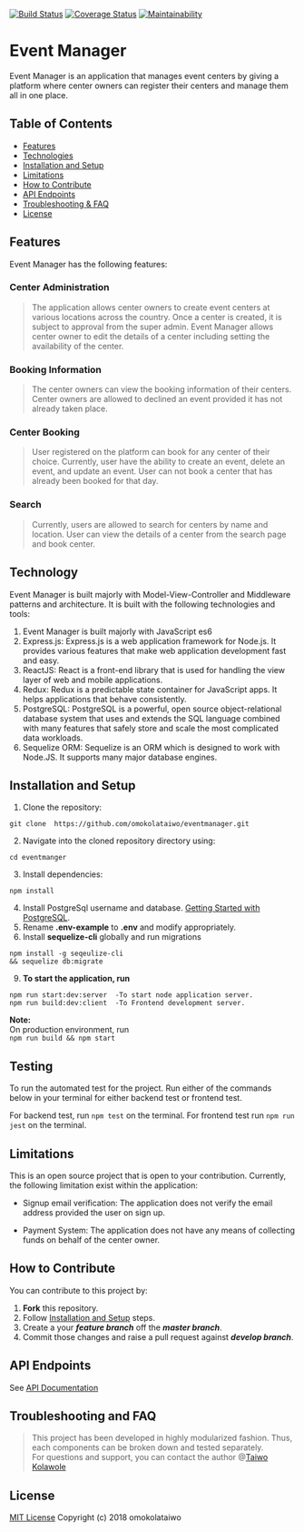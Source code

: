 [![Build Status](https://travis-ci.org/omokolataiwo/eventmanager.svg?branch=develop)](https://travis-ci.org/omokolataiwo/eventmanager)
[![Coverage Status](https://coveralls.io/repos/github/omokolataiwo/eventmanager/badge.svg?branch=develop)](https://coveralls.io/github/omokolataiwo/eventmanager?branch=develop)
[![Maintainability](https://api.codeclimate.com/v1/badges/c777965ceb99782c5981/maintainability)](https://codeclimate.com/github/omokolataiwo/eventmanager/maintainability)
# Event Manager  
Event Manager is an application that manages event centers by giving a platform where center owners can register their centers and manage them all in one place.  
  
## Table of Contents  
  
* [Features](#features)  
* [Technologies](#technology)  
* [Installation and Setup](#installation-and-setup)  
* [Limitations](#limitations)  
* [How to Contribute](#how-to-contribute)  
* [API Endpoints](#api-endpoints)
* [Troubleshooting & FAQ](#troubleshooting-and-faq)
* [License](#license)  
  
## Features  
Event Manager has the following features:  
### Center Administration  
> The application allows center owners to create event centers at various locations across the country. Once a center is created, it is subject to approval from the super admin. Event Manager allows center owner to edit the details of a center including setting the availability of the center.  
  
### Booking Information  
> The center owners can view the booking information of their centers. Center owners are allowed to declined an event provided it has not already taken place.  
  
### Center Booking  
> User registered on the platform can book for any center of their choice. Currently, user have the ability to create an event, delete an event, and update an event. User can not book a center that has already been booked for that day.  
  
### Search  
> Currently, users are allowed to search for centers by name and location. User can view the details of a center from the search page and book center.  
  
## Technology  
  
Event Manager is built majorly with Model-View-Controller and Middleware patterns and architecture. It is built with the following technologies and tools:  
  
1. Event Manager is built majorly with JavaScript es6
2. Express.js: Express.js is a web application framework for Node.js. It provides various features that make web application development fast and easy.  
3. ReactJS: React is a front-end library that is used for handling the view layer of web and mobile applications.  
4. Redux: Redux is a predictable state container for JavaScript apps. It helps applications that behave consistently.  
5. PostgreSQL: PostgreSQL is a powerful, open source object-relational database system that uses and extends the SQL language combined with many features that safely store and scale the most complicated data workloads.  
6. Sequelize ORM: Sequelize is an ORM which is designed to work with Node.JS. It supports many major database engines.  
  
  
## Installation and Setup  
1. Clone the repository:  
```  
git clone  https://github.com/omokolataiwo/eventmanager.git
```  
2. Navigate into the cloned repository directory using:  
```  
cd eventmanger  
```  
3. Install dependencies:  
```  
npm install  
```  
4. Install PostgreSql username and database. [Getting Started with PostgreSQL](https://www.codementor.io/engineerapart/getting-started-with-postgresql-on-mac-osx-are8jcopb).  
6. Rename **.env-example** to **.env** and modify appropriately.  
7. Install **sequelize-cli** globally and run migrations  
```  
npm install -g seqeulize-cli  
&& sequelize db:migrate  
```  
9. **To start the application, run**  
```  
npm run start:dev:server  -To start node application server.
npm run build:dev:client  -To Frontend development server.
```  
  
**Note:**  
On production environment, run  
```npm run build && npm start```  
  
## Testing  
To run the automated test for the project. Run either of the commands below in your terminal for either backend test or frontend test.  
  
For backend test, run ```npm test```  on the terminal.
For frontend test run ```npm run jest```  on the terminal.
  
## Limitations  
This is an open source project that is open to your contribution. Currently, the following limitation exist within the application:  
* Signup email verification: The application does not verify the email address provided the user on sign up.  
  
* Payment System: The application does not have any means of collecting funds on behalf of the center owner.  
  
## How to Contribute  
You can contribute to this project by:  
1. **Fork** this repository.  
2. Follow [Installation and Setup](#installation-and-setup) steps.  
3. Create a your ***feature branch*** off the ***master branch***.  
4. Commit those changes and raise a pull request against ***develop branch***.  

## API Endpoints  
  See [API Documentation](http://eventmanng.herokuapp.com/api/doc) 
  
## Troubleshooting and FAQ  
> This project has been developed in highly modularized fashion. Thus, each components can be broken down and tested separately.  
> For questions and support, you can contact the author @[Taiwo Kolawole](mailto:[kolawole.taiwo@andela.com](mailto:kolawole.taiwo@andela.com))  
  
## License  
[MIT License](./LICENSE)
Copyright (c) 2018 omokolataiwo

